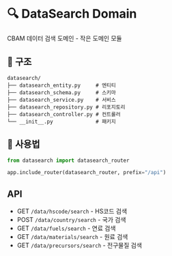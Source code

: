 # 🔍 DataSearch Domain

CBAM 데이터 검색 도메인 - 작은 도메인 모듈

## 📁 구조

```
datasearch/
├── datasearch_entity.py     # 엔티티
├── datasearch_schema.py     # 스키마
├── datasearch_service.py    # 서비스
├── datasearch_repository.py # 리포지토리
├── datasearch_controller.py # 컨트롤러
└── __init__.py              # 패키지
```

## 🚀 사용법

```python
from datasearch import datasearch_router

app.include_router(datasearch_router, prefix="/api")
```

## API

- GET `/data/hscode/search` - HS코드 검색
- POST `/data/country/search` - 국가 검색
- GET `/data/fuels/search` - 연료 검색
- GET `/data/materials/search` - 원료 검색
- GET `/data/precursors/search` - 전구물질 검색
